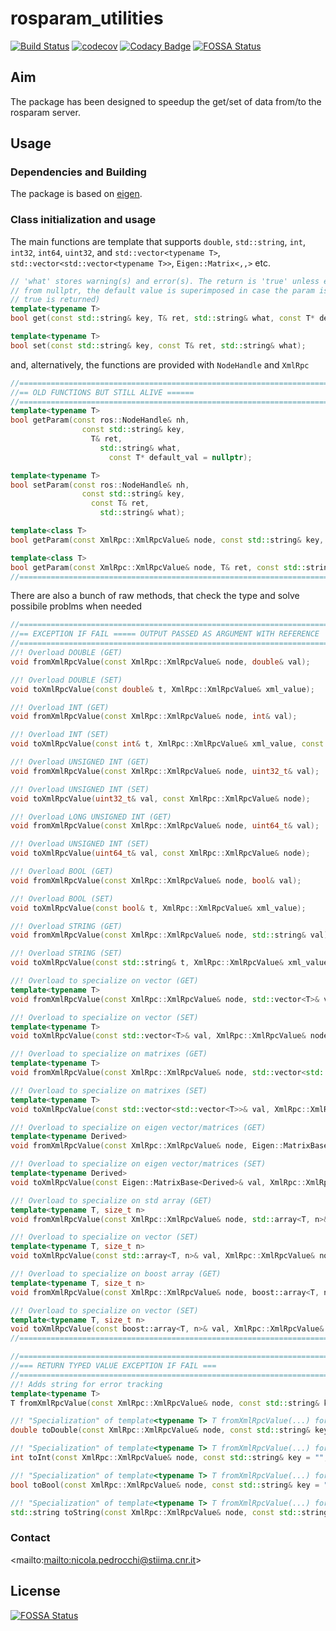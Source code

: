 # rosparam_utilities #

[![Build Status][t]][1]
[![codecov][c]][2] 
[![Codacy Badge][y]][3]
[![FOSSA Status][f]][4]

## Aim ##

The package has been designed to speedup the get/set of data from/to the rosparam server.

## Usage ##

### Dependencies and Building ###

The package is based on [eigen](http://eigen.tuxfamily.org/index.php?title=Main_Page).

### Class initialization and usage ###

The main functions are template that supports `double`, `std::string`, `int`, `int32`, `int64`, `uint32`, and 
`std::vector<typename T>`, `std::vector<std::vector<typename T>>`, `Eigen::Matrix<,,>` etc.

```cpp
// 'what' stores warning(s) and error(s). The return is 'true' unless errors are raised. If default_val is different 
// from nullptr, the default value is superimposed in case the param is not found (a warning is stored, and the 
// true is returned)
template<typename T>
bool get(const std::string& key, T& ret, std::string& what, const T* default_val = nullptr);

template<typename T>
bool set(const std::string& key, const T& ret, std::string& what);
```

and, alternatively, the functions are provided with `NodeHandle` and `XmlRpc` 

```cpp
//======================================================================================================================
//== OLD FUNCTIONS BUT STILL ALIVE ======
//======================================================================================================================
template<typename T>
bool getParam(const ros::NodeHandle& nh,
                const std::string& key,
                  T& ret,
                    std::string& what,
                      const T* default_val = nullptr);

template<typename T>
bool setParam(const ros::NodeHandle& nh,
                const std::string& key,
                  const T& ret,
                    std::string& what);

template<class T>
bool getParam(const XmlRpc::XmlRpcValue& node, const std::string& key, T& ret, const std::string& log_key = "");

template<class T>
bool getParam(const XmlRpc::XmlRpcValue& node, T& ret, const std::string& log_key = "");
//======================================================================================================================
```

There are also a bunch of raw methods, that check the type and solve possibile problms when needed

```cpp
//======================================================================================================================
//== EXCEPTION IF FAIL ===== OUTPUT PASSED AS ARGUMENT WITH REFERENCE
//======================================================================================================================
//! Overload DOUBLE (GET)
void fromXmlRpcValue(const XmlRpc::XmlRpcValue& node, double& val);

//! Overload DOUBLE (SET)
void toXmlRpcValue(const double& t, XmlRpc::XmlRpcValue& xml_value);

//! Overload INT (GET)
void fromXmlRpcValue(const XmlRpc::XmlRpcValue& node, int& val);

//! Overload INT (SET)
void toXmlRpcValue(const int& t, XmlRpc::XmlRpcValue& xml_value, const std::string& format = "dec");

//! Overload UNSIGNED INT (GET)
void fromXmlRpcValue(const XmlRpc::XmlRpcValue& node, uint32_t& val);

//! Overload UNSIGNED INT (SET)
void toXmlRpcValue(uint32_t& val, const XmlRpc::XmlRpcValue& node);

//! Overload LONG UNSIGNED INT (GET)
void fromXmlRpcValue(const XmlRpc::XmlRpcValue& node, uint64_t& val);

//! Overload UNSIGNED INT (SET)
void toXmlRpcValue(uint64_t& val, const XmlRpc::XmlRpcValue& node);

//! Overload BOOL (GET)
void fromXmlRpcValue(const XmlRpc::XmlRpcValue& node, bool& val);

//! Overload BOOL (SET)
void toXmlRpcValue(const bool& t, XmlRpc::XmlRpcValue& xml_value);

//! Overload STRING (GET)
void fromXmlRpcValue(const XmlRpc::XmlRpcValue& node, std::string& val);

//! Overload STRING (SET)
void toXmlRpcValue(const std::string& t, XmlRpc::XmlRpcValue& xml_value);

//! Overload to specialize on vector (GET)
template<typename T>
void fromXmlRpcValue(const XmlRpc::XmlRpcValue& node, std::vector<T>& val);

//! Overload to specialize on vector (SET)
template<typename T>
void toXmlRpcValue(const std::vector<T>& val, XmlRpc::XmlRpcValue& node);

//! Overload to specialize on matrixes (GET)
template<typename T>
void fromXmlRpcValue(const XmlRpc::XmlRpcValue& node, std::vector<std::vector<T>>& val);

//! Overload to specialize on matrixes (SET)
template<typename T>
void toXmlRpcValue(const std::vector<std::vector<T>>& val, XmlRpc::XmlRpcValue& node);

//! Overload to specialize on eigen vector/matrices (GET)
template<typename Derived>
void fromXmlRpcValue(const XmlRpc::XmlRpcValue& node, Eigen::MatrixBase<Derived> const & val);

//! Overload to specialize on eigen vector/matrices (SET)
template<typename Derived>
void toXmlRpcValue(const Eigen::MatrixBase<Derived>& val, XmlRpc::XmlRpcValue& node);

//! Overload to specialize on std array (GET)
template<typename T, size_t n>
void fromXmlRpcValue(const XmlRpc::XmlRpcValue& node, std::array<T, n>& val);

//! Overload to specialize on vector (SET)
template<typename T, size_t n>
void toXmlRpcValue(const std::array<T, n>& val, XmlRpc::XmlRpcValue& node);

//! Overload to specialize on boost array (GET)
template<typename T, size_t n>
void fromXmlRpcValue(const XmlRpc::XmlRpcValue& node, boost::array<T, n>& val);

//! Overload to specialize on vector (SET)
template<typename T, size_t n>
void toXmlRpcValue(const boost::array<T, n>& val, XmlRpc::XmlRpcValue& node);
//======================================================================================================================

//======================================================================================================================
//=== RETURN TYPED VALUE EXCEPTION IF FAIL ===
//======================================================================================================================
//! Adds string for error tracking
template<typename T>
T fromXmlRpcValue(const XmlRpc::XmlRpcValue& node, const std::string& key = "", const std::string& log = "");

//! "Specialization" of template<typename T> T fromXmlRpcValue(...) for double
double toDouble(const XmlRpc::XmlRpcValue& node, const std::string& key = "", const std::string& log = "");

//! "Specialization" of template<typename T> T fromXmlRpcValue(...) for Int
int toInt(const XmlRpc::XmlRpcValue& node, const std::string& key = "", const std::string& log = "");

//! "Specialization" of template<typename T> T fromXmlRpcValue(...) for bool
bool toBool(const XmlRpc::XmlRpcValue& node, const std::string& key = "", const std::string& log = "");

//! "Specialization" of template<typename T> T fromXmlRpcValue(...) for string
std::string toString(const XmlRpc::XmlRpcValue& node, const std::string& key = "", const std::string& log = "");
```

### Contact ###

<mailto:<mailto:nicola.pedrocchi@stiima.cnr.it>>

## License ##
[![FOSSA Status][o]][5]

[t]:https://github.com/CNR-STIIMA-IRAS/rosparam_utilities/actions/workflows/industrial_ci_action.yml/badge.svg
[1]:https://github.com/CNR-STIIMA-IRAS/rosparam_utilities/actions/workflows/industrial_ci_action.yml

[c]:https://codecov.io/gh/CNR-STIIMA-IRAS/rosparam_utilities/branch/master/graph/badge.svg?token=VELYXJ2FUJ
[2]:https://codecov.io/gh/CNR-STIIMA-IRAS/rosparam_utilities

[y]:https://api.codacy.com/project/badge/Grade/7f1834c02aa84b959ee9b7529deb48d6
[3]:https://app.codacy.com/gh/CNR-STIIMA-IRAS/rosparam_utilities?utm_source=github.com&utm_medium=referral&utm_content=CNR-STIIMA-IRAS/rosparam_utilities&utm_campaign=Badge_Grade_Dashboard

[f]:https://app.fossa.com/api/projects/git%2Bgithub.com%2FCNR-STIIMA-IRAS%2Frosparam_utilities.svg?type=shield
[4]:https://app.fossa.com/projects/git%2Bgithub.com%2FCNR-STIIMA-IRAS%2Frosparam_utilities?ref=badge_shield

[o]:https://app.fossa.com/api/projects/git%2Bgithub.com%2FCNR-STIIMA-IRAS%2Frosparam_utilities.svg?type=large
[5]:https://app.fossa.com/projects/git%2Bgithub.com%2FCNR-STIIMA-IRAS%2Frosparam_utilities?ref=badge_large
